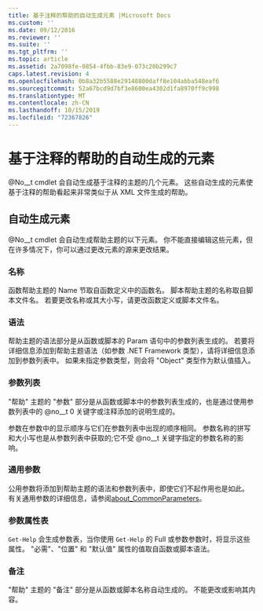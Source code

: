 ```yaml
---
title: 基于注释的帮助的自动生成元素 |Microsoft Docs
ms.custom: ''
ms.date: 09/12/2016
ms.reviewer: ''
ms.suite: ''
ms.tgt_pltfrm: ''
ms.topic: article
ms.assetid: 2a7098fe-0854-4fbb-83e9-073c20b299c7
caps.latest.revision: 4
ms.openlocfilehash: 0b8a32b5588e29148800daff8e104abba548eaf6
ms.sourcegitcommit: 52a67bcd9d7bf3e8600ea4302d1fa8970ff9c998
ms.translationtype: MT
ms.contentlocale: zh-CN
ms.lasthandoff: 10/15/2019
ms.locfileid: "72367826"
---
```

# <a name="autogenerated-elements-of-comment-based-help"></a>基于注释的帮助的自动生成的元素

@No__t cmdlet 会自动生成基于注释的主题的几个元素。 这些自动生成的元素使基于注释的帮助看起来非常类似于从 XML 文件生成的帮助。

## <a name="autogenerated-elements"></a>自动生成元素

@No__t cmdlet 会自动生成帮助主题的以下元素。 你不能直接编辑这些元素，但在许多情况下，你可以通过更改元素的源来更改结果。

### <a name="name"></a>名称

函数帮助主题的 Name 节取自函数定义中的函数名。 脚本帮助主题的名称取自脚本文件名。 若要更改名称或其大小写，请更改函数定义或脚本文件名。

### <a name="syntax"></a>语法

帮助主题的语法部分是从函数或脚本的 Param 语句中的参数列表生成的。 若要将详细信息添加到帮助主题语法（如参数 .NET Framework 类型），请将详细信息添加到参数列表中。 如果未指定参数类型，则会将 "Object" 类型作为默认值插入。

### <a name="parameter-list"></a>参数列表

"帮助" 主题的 "参数" 部分是从函数或脚本中的参数列表生成的，也是通过使用参数列表中的 @no__t 0 关键字或注释添加的说明生成的。

参数在参数中的显示顺序与它们在参数列表中出现的顺序相同。 参数名称的拼写和大小写也是从参数列表中获取的;它不受 @no__t 关键字指定的参数名称的影响。

### <a name="common-parameters"></a>通用参数

公用参数将添加到帮助主题的语法和参数列表中，即使它们不起作用也是如此。 有关通用参数的详细信息，请参阅[about_CommonParameters](/powershell/module/microsoft.powershell.core/about/about_commonparameters)。

### <a name="parameter-attribute-table"></a>参数属性表

`Get-Help` 会生成参数表，当你使用 `Get-Help` 的 Full 或参数参数时，将显示这些属性。 "必需"、"位置" 和 "默认值" 属性的值取自函数或脚本语法。

### <a name="remarks"></a>备注

"帮助" 主题的 "备注" 部分是从函数或脚本名称自动生成的。 不能更改或影响其内容。
